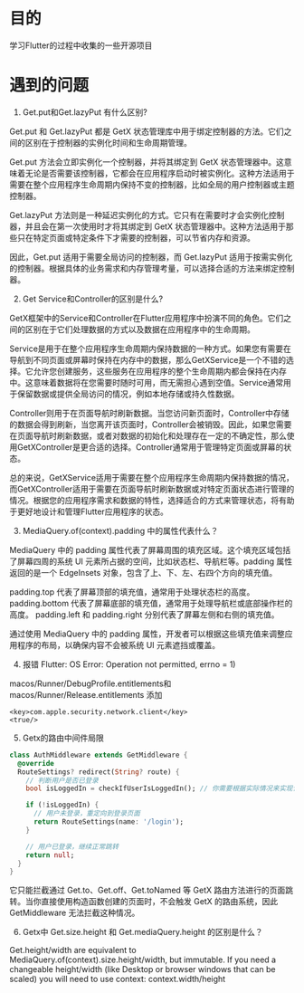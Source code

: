 # 目的

学习Flutter的过程中收集的一些开源项目

# 遇到的问题

1. Get.put和Get.lazyPut 有什么区别?

Get.put 和 Get.lazyPut 都是 GetX 状态管理库中用于绑定控制器的方法。它们之间的区别在于控制器的实例化时间和生命周期管理。

Get.put 方法会立即实例化一个控制器，并将其绑定到 GetX 状态管理器中。这意味着无论是否需要该控制器，它都会在应用程序启动时被实例化。这种方法适用于需要在整个应用程序生命周期内保持不变的控制器，比如全局的用户控制器或主题控制器。

Get.lazyPut 方法则是一种延迟实例化的方式。它只有在需要时才会实例化控制器，并且会在第一次使用时才将其绑定到 GetX 状态管理器中。这种方法适用于那些只在特定页面或特定条件下才需要的控制器，可以节省内存和资源。

因此，Get.put 适用于需要全局访问的控制器，而 Get.lazyPut 适用于按需实例化的控制器。根据具体的业务需求和内存管理考量，可以选择合适的方法来绑定控制器。


2. Get Service和Controller的区别是什么?

GetX框架中的Service和Controller在Flutter应用程序中扮演不同的角色。它们之间的区别在于它们处理数据的方式以及数据在应用程序中的生命周期。

Service是用于在整个应用程序生命周期内保持数据的一种方式。如果您有需要在导航到不同页面或屏幕时保持在内存中的数据，那么GetXService是一个不错的选择。它允许您创建服务，这些服务在应用程序的整个生命周期内都会保持在内存中。这意味着数据将在您需要时随时可用，而无需担心遇到空值。Service通常用于保留数据或提供全局访问的情况，例如本地存储或持久性数据。

Controller则用于在页面导航时刷新数据。当您访问新页面时，Controller中存储的数据会得到刷新，当您离开该页面时，Controller会被销毁。因此，如果您需要在页面导航时刷新数据，或者对数据的初始化和处理存在一定的不确定性，那么使用GetXController是更合适的选择。Controller通常用于管理特定页面或屏幕的状态。

总的来说，GetXService适用于需要在整个应用程序生命周期内保持数据的情况，而GetXController适用于需要在页面导航时刷新数据或对特定页面状态进行管理的情况。根据您的应用程序需求和数据的特性，选择适合的方式来管理状态，将有助于更好地设计和管理Flutter应用程序的状态。

3. MediaQuery.of(context).padding 中的属性代表什么？

MediaQuery 中的 padding 属性代表了屏幕周围的填充区域。这个填充区域包括了屏幕四周的系统 UI 元素所占据的空间，比如状态栏、导航栏等。padding 属性返回的是一个 EdgeInsets 对象，包含了上、下、左、右四个方向的填充值。

padding.top 代表了屏幕顶部的填充值，通常用于处理状态栏的高度。
padding.bottom 代表了屏幕底部的填充值，通常用于处理导航栏或底部操作栏的高度。
padding.left 和 padding.right 分别代表了屏幕左侧和右侧的填充值。

通过使用 MediaQuery 中的 padding 属性，开发者可以根据这些填充值来调整应用程序的布局，以确保内容不会被系统 UI 元素遮挡或覆盖。

4. 报错 Flutter: OS Error: Operation not permitted, errno = 1) 

macos/Runner/DebugProfile.entitlements和macos/Runner/Release.entitlements 添加

```
<key>com.apple.security.network.client</key>
<true/>
```


5. Getx的路由中间件局限

```dart
class AuthMiddleware extends GetMiddleware {
  @override
  RouteSettings? redirect(String? route) {
    // 判断用户是否已登录
    bool isLoggedIn = checkIfUserIsLoggedIn(); // 你需要根据实际情况来实现该方法

    if (!isLoggedIn) {
      // 用户未登录，重定向到登录页面
      return RouteSettings(name: '/login');
    }

    // 用户已登录，继续正常跳转
    return null;
  }
}
```

它只能拦截通过 Get.to、Get.off、Get.toNamed 等 GetX 路由方法进行的页面跳转。当你直接使用构造函数创建的页面时，不会触发 GetX 的路由系统，因此 GetMiddleware 无法拦截这种情况。

6. Getx中 Get.size.height 和 Get.mediaQuery.height 的区别是什么？

Get.height/width are equivalent to MediaQuery.of(context).size.height/width, but immutable.
If you need a changeable height/width (like Desktop or browser windows that can be scaled) you will need to use context: context.width/height
